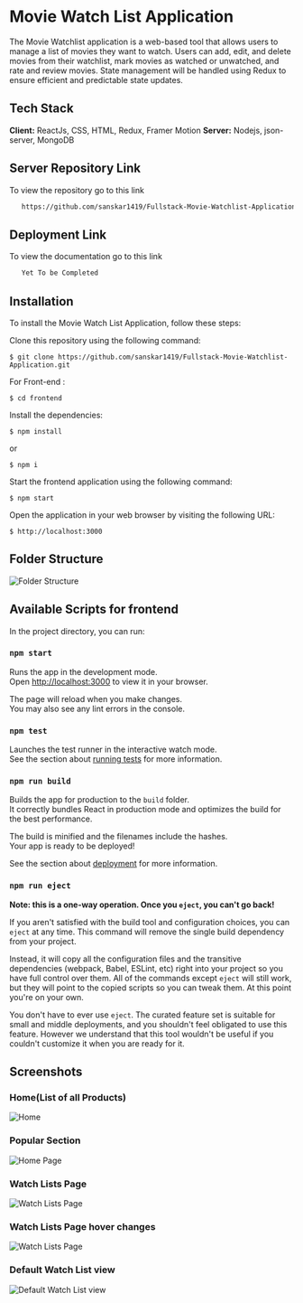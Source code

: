 # Movie Watch List Application

The Movie Watchlist application is a web-based tool that allows users to manage a list of movies they want to watch. Users can add, edit, and delete movies from their watchlist, mark movies as watched or unwatched, and rate and review movies. State management will be handled using Redux to ensure efficient and predictable state updates.

## Tech Stack

**Client:** ReactJs, CSS, HTML, Redux, Framer Motion
**Server:** Nodejs, json-server, MongoDB

## Server Repository Link

To view the repository go to this link

```bash
   https://github.com/sanskar1419/Fullstack-Movie-Watchlist-Application.git
```

## Deployment Link

To view the documentation go to this link

```bash
   Yet To be Completed
```

## Installation

To install the Movie Watch List Application, follow these steps:

Clone this repository using the following command:

```
$ git clone https://github.com/sanskar1419/Fullstack-Movie-Watchlist-Application.git
```

For Front-end :

```
$ cd frontend
```

Install the dependencies:

```
$ npm install
```

or

```
$ npm i
```

Start the frontend application using the following command:

```
$ npm start
```

Open the application in your web browser by visiting the following URL:

```
$ http://localhost:3000
```

## Folder Structure

![Folder Structure](https://github.com/sanskar1419/Project_Screenshot/blob/master/Movie%20Watch%20List/Screenshot%202024-06-27%20204928.png?raw=true)

## Available Scripts for frontend

In the project directory, you can run:

### `npm start`

Runs the app in the development mode.\
Open [http://localhost:3000](http://localhost:8000) to view it in your browser.

The page will reload when you make changes.\
You may also see any lint errors in the console.

### `npm test`

Launches the test runner in the interactive watch mode.\
See the section about [running tests](https://facebook.github.io/create-react-app/docs/running-tests) for more information.

### `npm run build`

Builds the app for production to the `build` folder.\
It correctly bundles React in production mode and optimizes the build for the best performance.

The build is minified and the filenames include the hashes.\
Your app is ready to be deployed!

See the section about [deployment](https://facebook.github.io/create-react-app/docs/deployment) for more information.

### `npm run eject`

**Note: this is a one-way operation. Once you `eject`, you can't go back!**

If you aren't satisfied with the build tool and configuration choices, you can `eject` at any time. This command will remove the single build dependency from your project.

Instead, it will copy all the configuration files and the transitive dependencies (webpack, Babel, ESLint, etc) right into your project so you have full control over them. All of the commands except `eject` will still work, but they will point to the copied scripts so you can tweak them. At this point you're on your own.

You don't have to ever use `eject`. The curated feature set is suitable for small and middle deployments, and you shouldn't feel obligated to use this feature. However we understand that this tool wouldn't be useful if you couldn't customize it when you are ready for it.

## Screenshots

### Home(List of all Products)

![Home](https://github.com/sanskar1419/Project_Screenshot/blob/master/Movie%20Watch%20List/React-Redux-App.png?raw=true)

### Popular Section

![Home Page](https://github.com/sanskar1419/Project_Screenshot/blob/master/Movie%20Watch%20List/Screenshot%202024-06-27%20205059.png?raw=true)

### Watch Lists Page

![Watch Lists Page](https://github.com/sanskar1419/Project_Screenshot/blob/master/Movie%20Watch%20List/Screenshot%202024-06-27%20205317.png?raw=truee)

### Watch Lists Page hover changes

![Watch Lists Page](https://github.com/sanskar1419/Project_Screenshot/blob/master/Movie%20Watch%20List/Screenshot%202024-06-27%20205329.png?raw=true)

### Default Watch List view

![Default Watch List view](https://github.com/sanskar1419/Project_Screenshot/blob/master/Movie%20Watch%20List/Screenshot%202024-06-27%20205352.png?raw=true)
